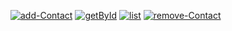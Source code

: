 <a href="https://ibb.co/wKFkGQF"><img src="https://i.ibb.co/THxfj0x/add-Contact.png" alt="add-Contact" border="0"></a>
<a href="https://ibb.co/rtnH32N"><img src="https://i.ibb.co/3stcvmQ/getById.png" alt="getById" border="0"></a>
<a href="https://ibb.co/3CNzcHr"><img src="https://i.ibb.co/wzWs410/list.png" alt="list" border="0"></a>
<a href="https://ibb.co/3vRgbSn"><img src="https://i.ibb.co/ScfFgVz/remove-Contact.png" alt="remove-Contact" border="0"></a>

